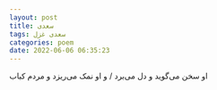 ```yaml
---
layout: post
title: سعدی
tags: سعدی غزل
categories: poem
date: 2022-06-06 06:35:23
---
```


او سخن می‌گوید و دل می‌برد / و او نمک می‌ریزد و مردم کباب
